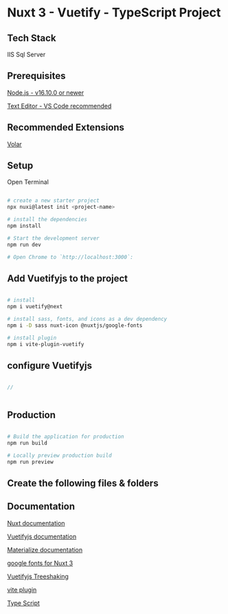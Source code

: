 # Nuxt 3 - Vuetify - TypeScript Project

## Tech Stack

IIS
Sql Server 


## Prerequisites
[Node.js - v16.10.0 or newer](hhttps://nodejs.org/en)

[Text Editor - VS Code recommended  ](https://code.visualstudio.com/)

## Recommended Extensions 
[ Volar ](https://marketplace.visualstudio.com/items?itemName=Vue.volar)

## Setup
Open Terminal 

```bash

# create a new starter project
npx nuxi@latest init <project-name>

# install the dependencies
npm install

# Start the development server 
npm run dev

# Open Chrome to `http://localhost:3000`:
```

## Add Vuetifyjs to the project 
```bash

# install
npm i vuetify@next

# install sass, fonts, and icons as a dev dependency 
npm i -D sass nuxt-icon @nuxtjs/google-fonts

# install plugin
npm i vite-plugin-vuetify
```

## configure Vuetifyjs
```js

// 



```

## Production

```bash

# Build the application for production
npm run build

# Locally preview production build
npm run preview

```

## Create the following files & folders 

## Documentation
[Nuxt documentation](https://nuxt.com/docs/getting-started/introduction)

[Vuetifyjs documentation](https://vuetifyjs.com/en/)

[Materialize documentation](https://materializecss.com/)

[google fonts for Nuxt 3]( https://google-fonts.nuxtjs.org/getting-started/setup)

[Vuetifyjs Treeshaking](https://vuetifyjs.com/en/features/treeshaking/)

[vite plugin ](https://www.npmjs.com/package/vite-plugin-vuetify)

[Type Script](https://www.typescriptlang.org/docs/)
